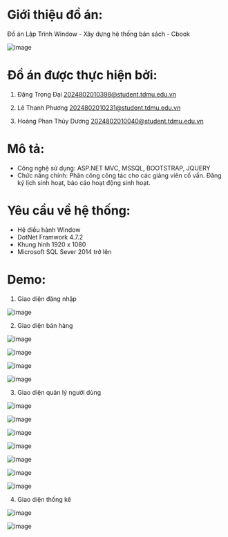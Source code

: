 # Giới thiệu đồ án:
  Đồ án Lập Trình Window - Xây dựng hệ thống bán sách - Cbook

![image](https://github.com/HoangPhanThuyDuong/Cbook/assets/109860854/1bb887ef-f561-4b3f-915e-a1a4d34c85d6)

# Đồ án được thực hiện bởi:
  1.  Đặng Trọng Đại
      2024802010398@student.tdmu.edu.vn
      
  2.  Lê Thanh Phương
      2024802010231@student.tdmu.edu.vn
      
  3.  Hoàng Phan Thủy Dương
      2024802010040@student.tdmu.edu.vn
      
# Mô tả:
  -	  Công nghệ sử dụng: ASP.NET MVC, MSSQL, BOOTSTRAP, JQUERY
  -	  Chức năng chính: Phân công công tác cho các giảng viên cố vấn. Đăng ký lịch sinh hoạt, báo cáo hoạt động sinh hoạt.


# Yêu cầu về hệ thống:
  -	  Hệ điều hành Window
  -	  DotNet Framwork 4.7.2
  -	  Khung hình 1920 x 1080
  -	  Microsoft SQL Sever 2014 trở lên

# Demo:
  1. Giao diện đăng nhập

![image](https://github.com/HoangPhanThuyDuong/Cbook/assets/109860854/1a34a113-d541-49aa-8d5b-f2cb2138b1ac)

  2. Giao diện bán hàng

![image](https://github.com/HoangPhanThuyDuong/Cbook/assets/109860854/749c51cb-6cf9-43b6-8d21-c95967f8358a)

![image](https://github.com/HoangPhanThuyDuong/Cbook/assets/109860854/a53081de-5b60-4cab-aaec-3263978b4f74)

![image](https://github.com/HoangPhanThuyDuong/Cbook/assets/109860854/ba10468c-8b51-4d55-892c-444f81ec3865)

![image](https://github.com/HoangPhanThuyDuong/Cbook/assets/109860854/d5e743ed-6e7e-4810-9ef9-0df6846b3469)

  3. Giao diện quản lý người dùng

![image](https://github.com/HoangPhanThuyDuong/Cbook/assets/109860854/5920f41a-0856-4356-81ea-e866592b4dec)

![image](https://github.com/HoangPhanThuyDuong/Cbook/assets/109860854/8754a7cb-406e-4ad2-be5d-ae983fb71671)

![image](https://github.com/HoangPhanThuyDuong/Cbook/assets/109860854/7942dcc1-adb1-4858-965b-be6f4b08903e)

![image](https://github.com/HoangPhanThuyDuong/Cbook/assets/109860854/d834c391-481f-44bf-aed2-3314086f646c)

![image](https://github.com/HoangPhanThuyDuong/Cbook/assets/109860854/f62d5666-e92d-4973-abb8-e14f92c93fbe)

![image](https://github.com/HoangPhanThuyDuong/Cbook/assets/109860854/931dc48a-18ec-45de-9281-876db1be1f93)

![image](https://github.com/HoangPhanThuyDuong/Cbook/assets/109860854/20f78392-01df-4ccf-a797-de1fa3acd049)

  4. Giao diện thống kê

![image](https://github.com/HoangPhanThuyDuong/Cbook/assets/109860854/470a45ed-752c-44ec-a37e-12a3995628ec)

![image](https://github.com/HoangPhanThuyDuong/Cbook/assets/109860854/2ccf9eb2-07fe-4d63-ba6f-edbaff99f7ea)

